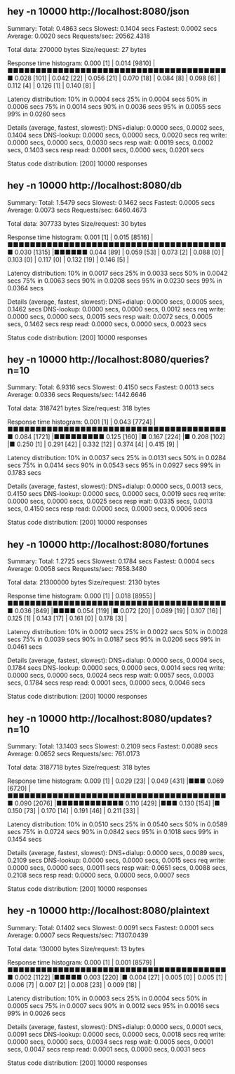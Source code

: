 ##  hey -n 10000 http://localhost:8080/json

Summary:
  Total:	0.4863 secs
  Slowest:	0.1404 secs
  Fastest:	0.0002 secs
  Average:	0.0020 secs
  Requests/sec:	20562.4318
  
  Total data:	270000 bytes
  Size/request:	27 bytes

Response time histogram:
  0.000 [1]	|
  0.014 [9810]	|■■■■■■■■■■■■■■■■■■■■■■■■■■■■■■■■■■■■■■■■
  0.028 [101]	|
  0.042 [22]	|
  0.056 [21]	|
  0.070 [18]	|
  0.084 [8]	|
  0.098 [6]	|
  0.112 [4]	|
  0.126 [1]	|
  0.140 [8]	|


Latency distribution:
  10% in 0.0004 secs
  25% in 0.0004 secs
  50% in 0.0006 secs
  75% in 0.0014 secs
  90% in 0.0036 secs
  95% in 0.0055 secs
  99% in 0.0260 secs

Details (average, fastest, slowest):
  DNS+dialup:	0.0000 secs, 0.0002 secs, 0.1404 secs
  DNS-lookup:	0.0000 secs, 0.0000 secs, 0.0020 secs
  req write:	0.0000 secs, 0.0000 secs, 0.0030 secs
  resp wait:	0.0019 secs, 0.0002 secs, 0.1403 secs
  resp read:	0.0001 secs, 0.0000 secs, 0.0201 secs

Status code distribution:
  [200]	10000 responses



##  hey -n 10000 http://localhost:8080/db

Summary:
  Total:	1.5479 secs
  Slowest:	0.1462 secs
  Fastest:	0.0005 secs
  Average:	0.0073 secs
  Requests/sec:	6460.4673
  
  Total data:	307733 bytes
  Size/request:	30 bytes

Response time histogram:
  0.001 [1]	|
  0.015 [8516]	|■■■■■■■■■■■■■■■■■■■■■■■■■■■■■■■■■■■■■■■■
  0.030 [1315]	|■■■■■■
  0.044 [89]	|
  0.059 [53]	|
  0.073 [2]	|
  0.088 [0]	|
  0.103 [0]	|
  0.117 [0]	|
  0.132 [19]	|
  0.146 [5]	|


Latency distribution:
  10% in 0.0017 secs
  25% in 0.0033 secs
  50% in 0.0042 secs
  75% in 0.0063 secs
  90% in 0.0208 secs
  95% in 0.0230 secs
  99% in 0.0364 secs

Details (average, fastest, slowest):
  DNS+dialup:	0.0000 secs, 0.0005 secs, 0.1462 secs
  DNS-lookup:	0.0000 secs, 0.0000 secs, 0.0012 secs
  req write:	0.0000 secs, 0.0000 secs, 0.0015 secs
  resp wait:	0.0072 secs, 0.0005 secs, 0.1462 secs
  resp read:	0.0000 secs, 0.0000 secs, 0.0023 secs

Status code distribution:
  [200]	10000 responses



##  hey -n 10000 http://localhost:8080/queries?n=10

Summary:
  Total:	6.9316 secs
  Slowest:	0.4150 secs
  Fastest:	0.0013 secs
  Average:	0.0336 secs
  Requests/sec:	1442.6646
  
  Total data:	3187421 bytes
  Size/request:	318 bytes

Response time histogram:
  0.001 [1]	|
  0.043 [7724]	|■■■■■■■■■■■■■■■■■■■■■■■■■■■■■■■■■■■■■■■■
  0.084 [1721]	|■■■■■■■■■
  0.125 [160]	|■
  0.167 [224]	|■
  0.208 [102]	|■
  0.250 [1]	|
  0.291 [42]	|
  0.332 [12]	|
  0.374 [4]	|
  0.415 [9]	|


Latency distribution:
  10% in 0.0037 secs
  25% in 0.0131 secs
  50% in 0.0284 secs
  75% in 0.0414 secs
  90% in 0.0543 secs
  95% in 0.0927 secs
  99% in 0.1783 secs

Details (average, fastest, slowest):
  DNS+dialup:	0.0000 secs, 0.0013 secs, 0.4150 secs
  DNS-lookup:	0.0000 secs, 0.0000 secs, 0.0019 secs
  req write:	0.0000 secs, 0.0000 secs, 0.0025 secs
  resp wait:	0.0335 secs, 0.0013 secs, 0.4150 secs
  resp read:	0.0000 secs, 0.0000 secs, 0.0006 secs

Status code distribution:
  [200]	10000 responses



##  hey -n 10000 http://localhost:8080/fortunes

Summary:
  Total:	1.2725 secs
  Slowest:	0.1784 secs
  Fastest:	0.0004 secs
  Average:	0.0058 secs
  Requests/sec:	7858.3480
  
  Total data:	21300000 bytes
  Size/request:	2130 bytes

Response time histogram:
  0.000 [1]	|
  0.018 [8955]	|■■■■■■■■■■■■■■■■■■■■■■■■■■■■■■■■■■■■■■■■
  0.036 [849]	|■■■■
  0.054 [119]	|■
  0.072 [20]	|
  0.089 [19]	|
  0.107 [16]	|
  0.125 [1]	|
  0.143 [17]	|
  0.161 [0]	|
  0.178 [3]	|


Latency distribution:
  10% in 0.0012 secs
  25% in 0.0022 secs
  50% in 0.0028 secs
  75% in 0.0039 secs
  90% in 0.0187 secs
  95% in 0.0206 secs
  99% in 0.0461 secs

Details (average, fastest, slowest):
  DNS+dialup:	0.0000 secs, 0.0004 secs, 0.1784 secs
  DNS-lookup:	0.0000 secs, 0.0000 secs, 0.0014 secs
  req write:	0.0000 secs, 0.0000 secs, 0.0024 secs
  resp wait:	0.0057 secs, 0.0003 secs, 0.1784 secs
  resp read:	0.0001 secs, 0.0000 secs, 0.0046 secs

Status code distribution:
  [200]	10000 responses



##  hey -n 10000 http://localhost:8080/updates?n=10

Summary:
  Total:	13.1403 secs
  Slowest:	0.2109 secs
  Fastest:	0.0089 secs
  Average:	0.0652 secs
  Requests/sec:	761.0173
  
  Total data:	3187718 bytes
  Size/request:	318 bytes

Response time histogram:
  0.009 [1]	|
  0.029 [23]	|
  0.049 [431]	|■■■
  0.069 [6720]	|■■■■■■■■■■■■■■■■■■■■■■■■■■■■■■■■■■■■■■■■
  0.090 [2076]	|■■■■■■■■■■■■
  0.110 [429]	|■■■
  0.130 [154]	|■
  0.150 [73]	|
  0.170 [14]	|
  0.191 [46]	|
  0.211 [33]	|


Latency distribution:
  10% in 0.0510 secs
  25% in 0.0540 secs
  50% in 0.0589 secs
  75% in 0.0724 secs
  90% in 0.0842 secs
  95% in 0.1018 secs
  99% in 0.1454 secs

Details (average, fastest, slowest):
  DNS+dialup:	0.0000 secs, 0.0089 secs, 0.2109 secs
  DNS-lookup:	0.0000 secs, 0.0000 secs, 0.0015 secs
  req write:	0.0000 secs, 0.0000 secs, 0.0011 secs
  resp wait:	0.0651 secs, 0.0088 secs, 0.2108 secs
  resp read:	0.0000 secs, 0.0000 secs, 0.0007 secs

Status code distribution:
  [200]	10000 responses



##  hey -n 10000 http://localhost:8080/plaintext

Summary:
  Total:	0.1402 secs
  Slowest:	0.0091 secs
  Fastest:	0.0001 secs
  Average:	0.0007 secs
  Requests/sec:	71307.0439
  
  Total data:	130000 bytes
  Size/request:	13 bytes

Response time histogram:
  0.000 [1]	|
  0.001 [8579]	|■■■■■■■■■■■■■■■■■■■■■■■■■■■■■■■■■■■■■■■■
  0.002 [1122]	|■■■■■
  0.003 [220]	|■
  0.004 [27]	|
  0.005 [0]	|
  0.005 [1]	|
  0.006 [7]	|
  0.007 [2]	|
  0.008 [23]	|
  0.009 [18]	|


Latency distribution:
  10% in 0.0003 secs
  25% in 0.0004 secs
  50% in 0.0005 secs
  75% in 0.0007 secs
  90% in 0.0012 secs
  95% in 0.0016 secs
  99% in 0.0026 secs

Details (average, fastest, slowest):
  DNS+dialup:	0.0000 secs, 0.0001 secs, 0.0091 secs
  DNS-lookup:	0.0000 secs, 0.0000 secs, 0.0018 secs
  req write:	0.0000 secs, 0.0000 secs, 0.0034 secs
  resp wait:	0.0005 secs, 0.0001 secs, 0.0047 secs
  resp read:	0.0001 secs, 0.0000 secs, 0.0031 secs

Status code distribution:
  [200]	10000 responses



